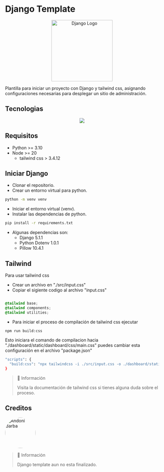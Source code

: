 # Django Template

<div align="center">
    <img src="https://static.djangoproject.com/img/logos/django-logo-negative.png" alt="Django Logo" width="200">
</div>

Plantilla para iniciar un proyecto con Django y tailwind css, asignando configuraciones necesarias para desplegar un sitio de administración.

## Tecnologias

<p align="center">
  <a href="https://skillicons.dev">
    <img src="https://skillicons.dev/icons?i=python,nodejs,django,tailwind" />
  </a>
</p>

## Requisitos

- Python >= 3.10
- Node >= 20
  - tailwind css > 3.4.12

## Iniciar Django
- Clonar el repositorio.
- Crear un entorno virtual para python.
```bash
python -m venv venv
```
- Iniciar el entorno virtual (venv).
- Instalar las dependencias de python.
```bash
pip install -r requirements.txt
```
- Algunas dependencias son:
  - Django 5.1.1
  - Python Dotenv 1.0.1
  - Pillow 10.4.1

## Tailwind
Para usar tailwind css
 - Crear un archivo en "./src/input.css"
 - Copiar el sigiente codigo al archivo "input.css"
```css

@tailwind base;
@tailwind components;
@tailwind utilities;

```
- Para iniciar el proceso de compilación de tailwind css ejecutar
```bash
npm run build:css

```
Esto iniciara el comando de compilacion hacia "./dashboard/static/dashboard/css/main.css" puedes cambiar esta configuración en el archivo "package.json"
```bash
"scripts": {
  "build:css": "npx tailwindcss -i ./src/input.css -o ./dashboard/static/dashboard/css/main.css --watch"
}

```

> 📘 Información
>
> Visita la documentación de tailwind css si tienes alguna duda sobre el proceso.
## Creditos

<a href="https://github.com/andonny1up">
  <img src="https://github.com/andonny1up.png" alt="Andoni Barba" width="100" style="border-radius: 50%">
</a>

> 📘 Información
>
> Django template aun no esta finalizado.
